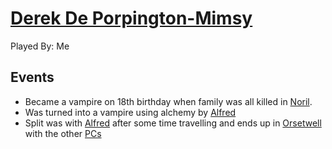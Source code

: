 # [Derek De Porpington-Mimsy](/D%26D/VampireWithThomas/People/PCs/Derek%20De%20Porpington-Mimsy.md)

Played By: Me

## Events

- Became a vampire on 18th birthday when family was all killed in [Noril](/D%26D/VampireWithThomas/Places/Towns/Noril.md).
- Was turned into a vampire using alchemy by [Alfred](/D%26D/VampireWithThomas/People/Companions/Alfred%20Doorseed.md)
- Split was with [Alfred](/D%26D/VampireWithThomas/People/Companions/Alfred%20Doorseed.md) after some time travelling and ends up in [Orsetwell](/D%26D/VampireWithThomas/Places/Towns/Orestwell.md) with the other [PCs](/D%26D/VampireWithThomas/People/PCs)
